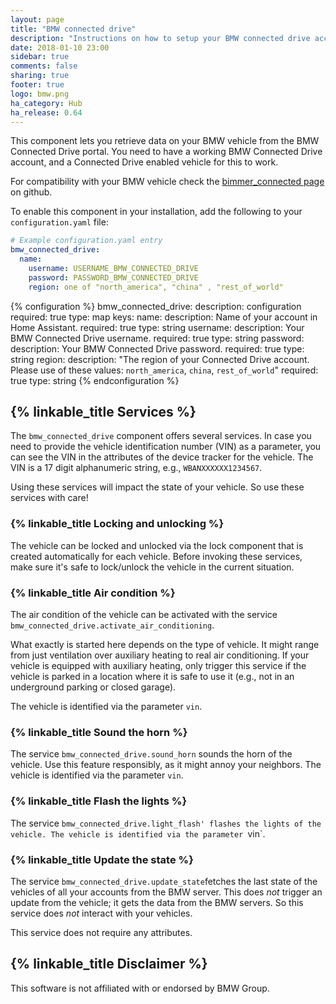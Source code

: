 ```yaml
---
layout: page
title: "BMW connected drive"
description: "Instructions on how to setup your BMW connected drive account with Home Assistant."
date: 2018-01-10 23:00
sidebar: true
comments: false
sharing: true
footer: true
logo: bmw.png
ha_category: Hub
ha_release: 0.64
---
```


This component lets you retrieve data on your BMW vehicle from the BMW Connected Drive portal. You need to have a working BMW Connected Drive account, and a Connected Drive enabled vehicle for this to work.

For compatibility with your BMW vehicle check the [bimmer_connected page](https://github.com/m1n3rva/bimmer_connected) on github.

To enable this component in your installation, add the following to your
`configuration.yaml` file:

```yaml
# Example configuration.yaml entry
bmw_connected_drive:
  name:
    username: USERNAME_BMW_CONNECTED_DRIVE
    password: PASSWORD_BMW_CONNECTED_DRIVE
    region: one of "north_america", "china" , "rest_of_world"
```

{% configuration %}
bmw_connected_drive:
  description: configuration
  required: true
  type: map
  keys:
    name:
      description: Name of your account in Home Assistant.
      required: true
      type: string
    username:
      description: Your BMW Connected Drive username.
      required: true
      type: string
    password:
      description: Your BMW Connected Drive password.
      required: true
      type: string
    region:
      description: "The region of your Connected Drive account. Please use of these values: `north_america`, `china`, `rest_of_world`"
      required: true
      type: string
{% endconfiguration %}

## {% linkable_title Services %}

The `bmw_connected_drive` component offers several services. In case you need to provide the vehicle identification number (VIN) as a parameter, you can see the VIN in the attributes of the device tracker for the vehicle. The VIN is a 17 digit alphanumeric string, e.g., `WBANXXXXXX1234567`.

Using these services will impact the state of your vehicle. So use these services with care!

### {% linkable_title Locking and unlocking %}

The vehicle can be locked and unlocked via the lock component that is created automatically for each vehicle. Before invoking these services, make sure it's safe to lock/unlock the vehicle in the current situation.

### {% linkable_title Air condition %}

The air condition of the vehicle can be activated with the service `bmw_connected_drive.activate_air_conditioning`.

What exactly is started here depends on the type of vehicle. It might range from just ventilation over auxiliary heating to real air conditioning. If your vehicle is equipped with auxiliary heating, only trigger this service if the vehicle is parked in a location where it is safe to use it (e.g., not in an underground parking or closed garage). 

The vehicle is identified via the parameter `vin`.

### {% linkable_title Sound the horn %}

The service `bmw_connected_drive.sound_horn` sounds the horn of the vehicle. Use this feature responsibly, as it might annoy your neighbors. The vehicle is identified via the parameter `vin`. 

### {% linkable_title Flash the lights %}

The service `bmw_connected_drive.light_flash' flashes the lights of the vehicle. The vehicle is identified via the parameter `vin`.

### {% linkable_title Update the state %}

The service `bmw_connected_drive.update_state`fetches the last state of the vehicles of all your accounts from the BMW server. This does *not* trigger an update from the vehicle; it gets the data from the BMW servers. So this service does *not* interact with your vehicles. 

This service does not require any attributes.

## {% linkable_title Disclaimer %}

This software is not affiliated with or endorsed by BMW Group. 
